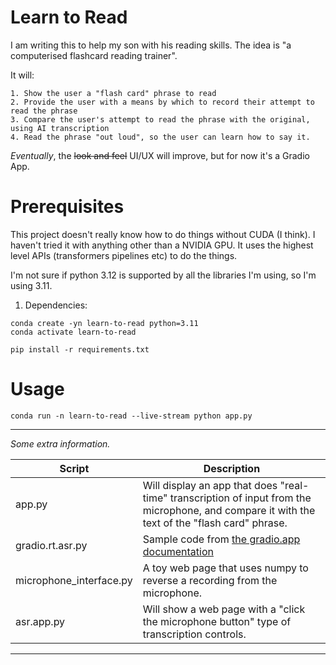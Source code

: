 # Learn to Read

I am writing this to help my son with his reading skills.
The idea is "a computerised flashcard reading trainer".

It will:

    1. Show the user a "flash card" phrase to read
    2. Provide the user with a means by which to record their attempt to read the phrase
    3. Compare the user's attempt to read the phrase with the original, using AI transcription
    4. Read the phrase "out loud", so the user can learn how to say it.

_Eventually_, the ~~look and feel~~ UI/UX will improve, but for now it's a Gradio App.

# Prerequisites

This project doesn't really know how to do things without CUDA (I think). I haven't tried it with anything other
than a NVIDIA GPU.
It uses the highest level APIs (transformers pipelines etc) to do the things.

I'm not sure if python 3.12 is supported by all the libraries I'm using, so I'm using 3.11.

1. Dependencies:
```script
conda create -yn learn-to-read python=3.11
conda activate learn-to-read

pip install -r requirements.txt

```

# Usage

```script
conda run -n learn-to-read --live-stream python app.py

```

---

_Some extra information._

| Script                  | Description                                                                                                                                    |
|-------------------------|------------------------------------------------------------------------------------------------------------------------------------------------|
| app.py                  | Will display an app that does "real-time" transcription of input from the microphone, and compare it with the text of the "flash card" phrase. |
| gradio.rt.asr.py        | Sample code from [the gradio.app documentation](https://www.gradio.app/guides/real-time-speech-recognition)                                    |
| microphone_interface.py | A toy web page that uses numpy to reverse a recording from the microphone.                                                                     |
| asr.app.py              | Will show a web page with a "click the microphone button" type of transcription controls.                                                      |
 ---

